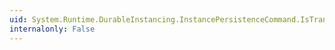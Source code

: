 ```yaml
---
uid: System.Runtime.DurableInstancing.InstancePersistenceCommand.IsTransactionEnlistmentOptional
internalonly: False
---
```

